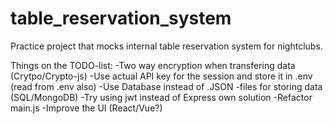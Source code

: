 # table_reservation_system
Practice project that mocks internal table reservation system for nightclubs.

Things on the TODO-list:
-Two way encryption when transfering data (Crytpo/Crypto-js)
-Use actual API key for the session and store it in .env (read from .env also)
-Use Database instead of .JSON -files for storing data (SQL/MongoDB)
-Try using jwt instead of Express own solution
-Refactor main.js
-Improve the UI (React/Vue?)
